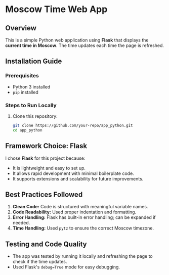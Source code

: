 # Moscow Time Web App

## Overview
This is a simple Python web application using **Flask** that displays the **current time in Moscow**. The time updates each time the page is refreshed.

## Installation Guide

### Prerequisites
- Python 3 installed
- `pip` installed

### Steps to Run Locally
1. Clone this repository:
   ```bash
   git clone https://github.com/your-repo/app_python.git
   cd app_python
   ```


## Framework Choice: Flask
I chose **Flask** for this project because:
- It is lightweight and easy to set up.
- It allows rapid development with minimal boilerplate code.
- It supports extensions and scalability for future improvements.

## Best Practices Followed
1. **Clean Code:** Code is structured with meaningful variable names.
2. **Code Readability:** Used proper indentation and formatting.
3. **Error Handling:** Flask has built-in error handling; can be expanded if needed.
4. **Time Handling:** Used `pytz` to ensure the correct Moscow timezone.

## Testing and Code Quality
- The app was tested by running it locally and refreshing the page to check if the time updates.
- Used Flask's `debug=True` mode for easy debugging.
